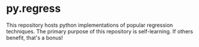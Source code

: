 # py.regress
This repository hosts python implementations of popular regression techniques. The primary purpose of this repository is self-learning. If others benefit, that's a bonus!
